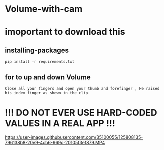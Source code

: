 # Volume-with-cam
# imoportant to download this
 ## installing-packages
    pip install -r requirements.txt 
 ## for to up and down Volume 
    Close all your fingers and open your thumb and forefinger , He raised his index finger as shown in the clip


# !!! DO NOT EVER USE HARD-CODED VALUES IN A REAL APP !!!

https://user-images.githubusercontent.com/35100055/125808135-796138b8-20e9-4cb6-969c-20105f3ef879.MP4

